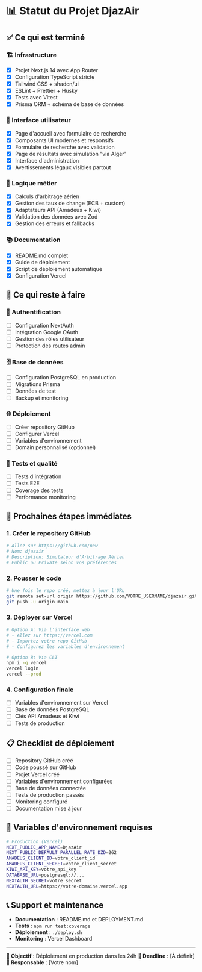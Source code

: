 # 📊 Statut du Projet DjazAir

## ✅ Ce qui est terminé

### 🏗️ Infrastructure
- [x] Projet Next.js 14 avec App Router
- [x] Configuration TypeScript stricte
- [x] Tailwind CSS + shadcn/ui
- [x] ESLint + Prettier + Husky
- [x] Tests avec Vitest
- [x] Prisma ORM + schéma de base de données

### 🎨 Interface utilisateur
- [x] Page d'accueil avec formulaire de recherche
- [x] Composants UI modernes et responsifs
- [x] Formulaire de recherche avec validation
- [x] Page de résultats avec simulation "via Alger"
- [x] Interface d'administration
- [x] Avertissements légaux visibles partout

### 🔧 Logique métier
- [x] Calculs d'arbitrage aérien
- [x] Gestion des taux de change (ECB + custom)
- [x] Adaptateurs API (Amadeus + Kiwi)
- [x] Validation des données avec Zod
- [x] Gestion des erreurs et fallbacks

### 📚 Documentation
- [x] README.md complet
- [x] Guide de déploiement
- [x] Script de déploiement automatique
- [x] Configuration Vercel

## 🚧 Ce qui reste à faire

### 🔐 Authentification
- [ ] Configuration NextAuth
- [ ] Intégration Google OAuth
- [ ] Gestion des rôles utilisateur
- [ ] Protection des routes admin

### 🗄️ Base de données
- [ ] Configuration PostgreSQL en production
- [ ] Migrations Prisma
- [ ] Données de test
- [ ] Backup et monitoring

### 🌐 Déploiement
- [ ] Créer repository GitHub
- [ ] Configurer Vercel
- [ ] Variables d'environnement
- [ ] Domain personnalisé (optionnel)

### 🧪 Tests et qualité
- [ ] Tests d'intégration
- [ ] Tests E2E
- [ ] Coverage des tests
- [ ] Performance monitoring

## 🚀 Prochaines étapes immédiates

### 1. Créer le repository GitHub
```bash
# Allez sur https://github.com/new
# Nom: djazair
# Description: Simulateur d'Arbitrage Aérien
# Public ou Private selon vos préférences
```

### 2. Pousser le code
```bash
# Une fois le repo créé, mettez à jour l'URL
git remote set-url origin https://github.com/VOTRE_USERNAME/djazair.git
git push -u origin main
```

### 3. Déployer sur Vercel
```bash
# Option A: Via l'interface web
# - Allez sur https://vercel.com
# - Importez votre repo GitHub
# - Configurez les variables d'environnement

# Option B: Via CLI
npm i -g vercel
vercel login
vercel --prod
```

### 4. Configuration finale
- [ ] Variables d'environnement sur Vercel
- [ ] Base de données PostgreSQL
- [ ] Clés API Amadeus et Kiwi
- [ ] Tests de production

## 📋 Checklist de déploiement

- [ ] Repository GitHub créé
- [ ] Code poussé sur GitHub
- [ ] Projet Vercel créé
- [ ] Variables d'environnement configurées
- [ ] Base de données connectée
- [ ] Tests de production passés
- [ ] Monitoring configuré
- [ ] Documentation mise à jour

## 🔑 Variables d'environnement requises

```bash
# Production (Vercel)
NEXT_PUBLIC_APP_NAME=DjazAir
NEXT_PUBLIC_DEFAULT_PARALLEL_RATE_DZD=262
AMADEUS_CLIENT_ID=votre_client_id
AMADEUS_CLIENT_SECRET=votre_client_secret
KIWI_API_KEY=votre_api_key
DATABASE_URL=postgresql://...
NEXTAUTH_SECRET=votre_secret
NEXTAUTH_URL=https://votre-domaine.vercel.app
```

## 📞 Support et maintenance

- **Documentation** : README.md et DEPLOYMENT.md
- **Tests** : `npm run test:coverage`
- **Déploiement** : `./deploy.sh`
- **Monitoring** : Vercel Dashboard

---

**🎯 Objectif** : Déploiement en production dans les 24h
**📅 Deadline** : [À définir]
**👥 Responsable** : [Votre nom]
